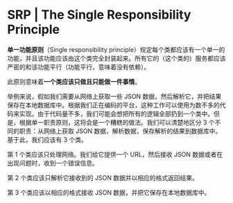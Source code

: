 # SRP | The Single Responsibility Principle

**单一功能原则**（Single responsibility principle）规定每个类都应该有一个单一的功能，并且该功能应该由这个类完全封装起来。所有它的（这个类的）服务都应该严密的和该功能平行（功能平行，意味着没有依赖）。

此原则意味着**一个类应该只做且只能做一件事情**。

举例来说，假如我们需要从网络上获取一些 JSON 数据，然后解析它，并把结果保存在本地数据库中。根据我们正在编码的平台，这种工作可以使用为数不多的代码来实现。由于代码量不多，我们可能会想把所有的逻辑全部扔到一个类中。但是，根据单一职责原则，这将会是一个糟糕的做法。我们可以清楚地区分 3 个不同的职责：从网络上获取 JSON 数据，解析数据，保存解析的结果到数据库中。基于此，我们应该有 3 个类。

第 1 个类应该只处理网络。我们给它提供一个 URL，然后接收 JSON 数据或者在出现问题时，收到一个错误信息。

第 2 个类应该只解析它接收到的 JSON 数据并以相应的格式返回结果。

第 3 个类应该以相应的格式接收 JSON 数据，并把它保存在本地数据库中。
